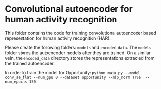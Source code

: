 # Convolutional autoencoder for human activity recognition
This folder contains the code for training convolutional autoencoder based representation for human activity recognition (HAR). 

Please create the following folders: 
`models` and `encoded_data`. The `models` folder stores the autoencoder models after they are trained. On a  similar vein, the `encoded_data` directory stores the representations extracted from the trained autoencoder. 

In order to train the model for Opportunity: ``python main.py --model conv_ae_flat --num_gpu 0 --dataset opportunity --mlp_norm True  --num_epochs 150``
